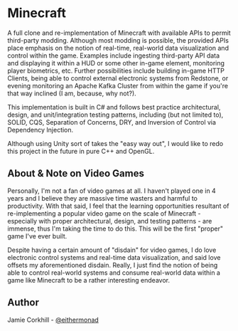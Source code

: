# Minecraft

A full clone and re-implementation of Minecraft with available APIs to permit third-party modding. Although most modding is possible, the provided APIs place emphasis on the notion of real-time, real-world data visualization and control within the game. Examples include ingesting third-party API data and displaying it within a HUD or some other in-game element, monitoring player biometrics, etc. Further possibilities include building in-game HTTP Clients, being able to control external electronic systems from Redstone, or evening monitoring an Apache Kafka Cluster from within the game if you're that way inclined (I am, because, why not?).

This implementation is built in C# and follows best practice architectural, design, and unit/integration testing patterns, including (but not limited to), SOLID, CQS, Separation of Concerns, DRY, and Inversion of Control via Dependency Injection.

Although using Unity sort of takes the "easy way out", I would like to redo this project in the future in pure C++ and OpenGL.

## About & Note on Video Games

Personally, I'm not a fan of video games at all. I haven't played one in 4 years and I believe they are massive time wasters and harmful to productivity. With that said, I feel that the learning opportunities resultant of re-implementing a popular video game on the scale of Minecraft - especially with proper architectural, design, and testing patterns - are immense, thus I'm taking the time to do this. This will be the first "proper" game I've ever built.

Despite having a certain amount of "disdain" for video games, I do love electronic control systems and real-time data visualization, and said love offsets my aforementioned disdain. Really, I just find the notion of being able to control real-world systems and consume real-world data within a game like Minecraft to be a rather interesting endeavor.

## Author

Jamie Corkhill - [@eithermonad](https://www.twitter.com/eithermonad)

